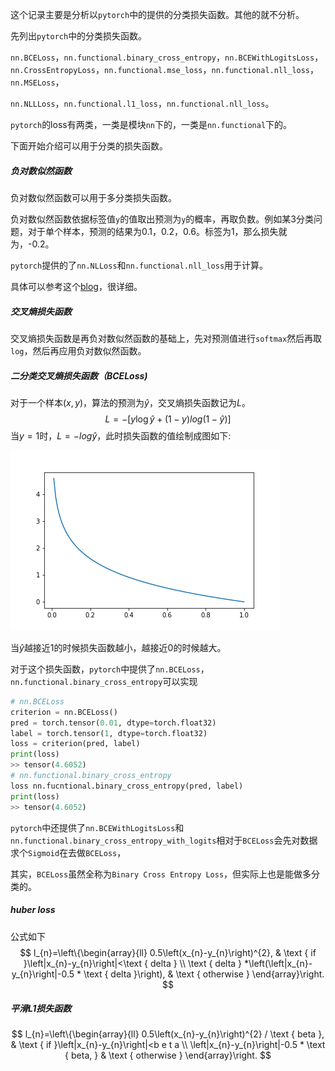 这个记录主要是分析以`pytorch`中的提供的分类损失函数。其他的就不分析。

先列出`pytorch`中的分类损失函数。

`nn.BCELoss`，`nn.functional.binary_cross_entropy`，`nn.BCEWithLogitsLoss`，`nn.CrossEntropyLoss`，`nn.functional.mse_loss`，`nn.functional.nll_loss`，`nn.MSELoss`，

`nn.NLLLoss`，`nn.functional.l1_loss`，`nn.functional.nll_loss`。

`pytorch`的loss有两类，一类是模块`nn`下的，一类是`nn.functional`下的。

下面开始介绍可以用于分类的损失函数。

##### 负对数似然函数

负对数似然函数可以用于多分类损失函数。

负对数似然函数依据标签值`y`的值取出预测为`y`的概率，再取负数。例如某3分类问题，对于单个样本，预测的结果为0.1，0.2，0.6。标签为1，那么损失就为，-0.2。

`pytorch`提供的了`nn.NLLoss`和`nn.functional.nll_loss`用于计算。

具体可以参考这个[blog](https://blog.csdn.net/qq_22210253/article/details/85229988)，很详细。

##### 交叉熵损失函数

交叉熵损失函数是再负对数似然函数的基础上，先对预测值进行`softmax`然后再取`log`，然后再应用负对数似然函数。

##### 二分类交叉熵损失函数（BCELoss)

对于一个样本$(x,y)$，算法的预测为$\hat y$，交叉熵损失函数记为$L$。
$$
L = -[y\log {\hat y} + (1-y)log(1-\hat y)]
$$
当$y=1$时，$L=-log\hat y$，此时损失函数的值绘制成图如下:

![](https://raw.githubusercontent.com/rightchose/records/main/assert/bce_loss1.png)

当$\hat y$越接近1的时候损失函数越小，越接近0的时候越大。

对于这个损失函数，`pytorch`中提供了`nn.BCELoss`，`nn.functional.binary_cross_entropy`可以实现

```python
# nn.BCELoss
criterion = nn.BCELoss()
pred = torch.tensor(0.01, dtype=torch.float32)
label = torch.tensor(1, dtype=torch.float32)
loss = criterion(pred, label)
print(loss) 
>> tensor(4.6052)
# nn.functional.binary_cross_entropy
loss nn.fucntional.binary_cross_entropy(pred, label)
print(loss)
>> tensor(4.6052)
```

`pytorch`中还提供了`nn.BCEWithLogitsLoss`和`nn.functional.binary_cross_entropy_with_logits`相对于`BCELoss`会先对数据求个`Sigmoid`在去做`BCELoss`，

其实，`BCELoss`虽然全称为`Binary Cross Entropy Loss`，但实际上也是能做多分类的。

##### huber loss

公式如下
$$
l_{n}=\left\{\begin{array}{ll}
0.5\left(x_{n}-y_{n}\right)^{2}, & \text { if }\left|x_{n}-y_{n}\right|<\text { delta } \\
\text { delta } *\left(\left|x_{n}-y_{n}\right|-0.5 * \text { delta }\right), & \text { otherwise }
\end{array}\right.
$$

##### 平滑L1损失函数

$$
l_{n}=\left\{\begin{array}{ll}
0.5\left(x_{n}-y_{n}\right)^{2} / \text { beta }, & \text { if }\left|x_{n}-y_{n}\right|<b e t a \\
\left|x_{n}-y_{n}\right|-0.5 * \text { beta, } & \text { otherwise }
\end{array}\right.
$$





